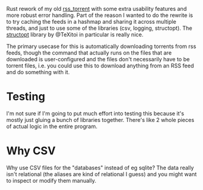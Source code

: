 Rust rework of my old [rss\_torrent](https://github.com/boustrophedon/rss_torrent) with some extra usability features and more robust error handling. Part of the reason I wanted to do the rewrite is to try caching the feeds in a hashmap and sharing it across multiple threads, and just to use some of the libraries (csv, logging, structopt). The [structopt](https://github.com/TeXitoi/structopt/) library by @TeXitoi in particular is really nice.

The primary usecase for this is automatically downloading torrents from rss feeds, though the command that actually runs on the files that are downloaded is user-configured and the files don't necessarily have to be torrent files, i.e. you could use this to download anything from an RSS feed and do something with it.

# Testing

I'm not sure if I'm going to put much effort into testing this because it's mostly just gluing a bunch of libraries together. There's like 2 whole pieces of actual logic in the entire program.

# Why CSV

Why use CSV files for the "databases" instead of eg sqlite? The data really isn't relational (the aliases are kind of relational I guess) and you might want to inspect or modify them manually.
